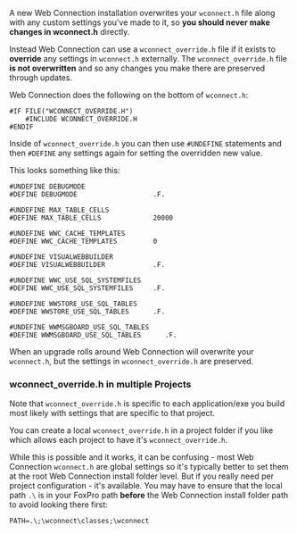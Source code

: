 ﻿A new Web Connection installation overwrites your `wconnect.h` file along with any custom settings you've made to it, so **you should never make changes in wconnect.h** directly.

Instead Web Connection can use a `wconnect_override.h` file if it exists to **override** any settings in `wconnect.h` externally. The `wconnect_override.h` file **is not overwritten** and so any changes you make there are preserved through updates.

Web Connection does the following on the bottom of `wconnect.h`:

```foxpro
#IF FILE("WCONNECT_OVERRIDE.H")
	#INCLUDE WCONNECT_OVERRIDE.H
#ENDIF
```

Inside of `wconnect_override.h` you can then use `#UNDEFINE` statements and then `#DEFINE` any settings again for setting the overridden new value.

This looks something like this:

```foxpro
#UNDEFINE DEBUGMODE
#DEFINE DEBUGMODE 					.F.

#UNDEFINE MAX_TABLE_CELLS
#DEFINE MAX_TABLE_CELLS				20000

#UNDEFINE WWC_CACHE_TEMPLATES
#DEFINE WWC_CACHE_TEMPLATES			0

#UNDEFINE VISUALWEBBUILDER
#DEFINE VISUALWEBBUILDER 			.F.

#UNDEFINE WWC_USE_SQL_SYSTEMFILES    
#DEFINE WWC_USE_SQL_SYSTEMFILES     .F.

#UNDEFINE WWSTORE_USE_SQL_TABLES      
#DEFINE WWSTORE_USE_SQL_TABLES      .F.

#UNDEFINE WWMSGBOARD_USE_SQL_TABLES      
#DEFINE WWMSGBOARD_USE_SQL_TABLES      .F.
```

When an upgrade rolls around Web Connection will overwrite your `wconnect.h`, but the settings in `wconnect_override.h` are preserved.

### wconnect_override.h in multiple Projects
Note that `wconnect_override.h` is specific to each application/exe you build most likely with settings that are specific to that project. 

You can create a local `wconnect_override.h` in a project folder if you like which allows each project to have it's `wconnect_override.h`. 

While this is possible and it works, it can be confusing - most Web Connection `wconnect.h` are global settings so it's typically better to set them at the root Web Connection install folder level. But if you really need per project configuration - it's available. You may have to ensure that the local path `.\` is in your FoxPro path **before** the Web Connection install folder path to avoid looking there first:

```
PATH=.\;\wconnect\classes;\wconnect
```